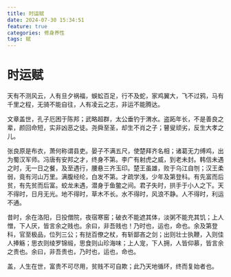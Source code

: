 ```yaml
---
title: 时运赋
date: 2024-07-30 15:34:51
feature: true
categories: 修身养性
tags: 赋
---
```

# 时运赋

天有不测风云，人有旦夕祸福，蜈蚣百足，行不及蛇，家鸡翼大，飞不过鸦，马有千里之程，无骑不能自往，人有凌云之志，非运不能腾达。

文章盖世，孔子厄困于陈邦；武略超群，太公垂钓于渭水。盗跖年长，不是善良之辈，颜回命短，实非凶恶之徒。尧舜至圣，却生不肖之子；瞽叟顽劣，反生大孝之儿。

张良原是布衣，萧何称谓县吏。晏子不满五尺，使楚拜齐名相；诸葛无力缚鸡，出为蜀汉军师。冯唐有安邦之才，终身不第。李广有射虎之威，到老未封。韩信未遇之时，无一日之餐，及至遇行，腰悬三齐玉印。楚王虽雄，败于乌江自刎；汉王柔弱，竟有河山万里。满腹经纶，白发不第。才疏学浅，少年及第登科。有先富而后贫，有先贫而后富。蛟龙未遇，潜身于鱼鳖之间。君子失时，拱手于小人之下。天不得时，日月无光。地不得时，草木不长。水不得时，风浪不静。人不得时，利运不通。

昔时，余在洛阳，日投僧院，夜宿寒窑；破衣不能遮其体，淡粥不能充其饥；上人憎，下人厌，皆言余之贱也。余曰，非吾贱也！乃时也，运也，命也。余及第登科，官至极品，位列三公；有挞百僚之杖，有斩鄙吝之剑；出则壮士执鞭，入则佳人捧觞；思衣则绫罗锦缎，思食则山珍海味；上人宠，下人拥，人皆仰慕，皆言余之贵也。余曰，非吾贵也，乃时也，运也，命也。

盖，人生在世，富贵不可尽用，贫贱不可自欺；此乃天地循环，终而复始者也。